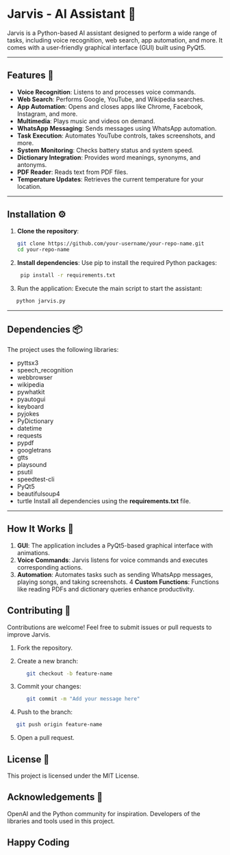 # Jarvis - AI Assistant 🤖

Jarvis is a Python-based AI assistant designed to perform a wide range of tasks, including voice recognition, web search, app automation, and more. It comes with a user-friendly graphical interface (GUI) built using PyQt5.

---

## Features 🚀

- **Voice Recognition**: Listens to and processes voice commands.
- **Web Search**: Performs Google, YouTube, and Wikipedia searches.
- **App Automation**: Opens and closes apps like Chrome, Facebook, Instagram, and more.
- **Multimedia**: Plays music and videos on demand.
- **WhatsApp Messaging**: Sends messages using WhatsApp automation.
- **Task Execution**: Automates YouTube controls, takes screenshots, and more.
- **System Monitoring**: Checks battery status and system speed.
- **Dictionary Integration**: Provides word meanings, synonyms, and antonyms.
- **PDF Reader**: Reads text from PDF files.
- **Temperature Updates**: Retrieves the current temperature for your location.

---

## Installation ⚙️

1. **Clone the repository**:
   ```bash
   git clone https://github.com/your-username/your-repo-name.git
   cd your-repo-name
   ```
2. **Install dependencies**: Use pip to install the required Python packages:

   ```bash
    pip install -r requirements.txt
   ```
3. Run the application: Execute the main script to start the assistant:
  ```bash
     python jarvis.py
  ```

---

## Dependencies 📦
The project uses the following libraries:

- pyttsx3
- speech_recognition
- webbrowser
- wikipedia
- pywhatkit
- pyautogui
- keyboard
- pyjokes
- PyDictionary
- datetime
- requests
- pypdf
- googletrans
- gtts
- playsound
- psutil
- speedtest-cli
- PyQt5
- beautifulsoup4
- turtle
Install all dependencies using the **requirements.txt** file.

---

## How It Works 🤔
1. **GUI**: The application includes a PyQt5-based graphical interface with animations.
2. **Voice Commands**: Jarvis listens for voice commands and executes corresponding actions.
3. **Automation**: Automates tasks such as sending WhatsApp messages, playing songs, and taking screenshots.
4 **Custom Functions**: Functions like reading PDFs and dictionary queries enhance productivity.

## Contributing 🤝
Contributions are welcome! Feel free to submit issues or pull requests to improve Jarvis.

1. Fork the repository.
2. Create a new branch:

   ```bash
      git checkout -b feature-name
   ```
3. Commit your changes:
   ```bash
      git commit -m "Add your message here"
   ```
4.  Push to the branch:
   ```bash
      git push origin feature-name
   ```
5. Open a pull request.

## License 📜
This project is licensed under the MIT License.

## Acknowledgements 🙏
OpenAI and the Python community for inspiration.
Developers of the libraries and tools used in this project.

## Happy Coding 
